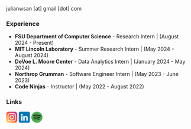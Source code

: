 julianwsan [at] gmail [dot] com

### Experience
- **FSU Department of Computer Science** - Research Intern | (August 2024 - Present)
- **MIT Lincoln Laboratory** - Summer Research Intern | (May 2024 - August 2024)
- **DeVoe L. Moore Center** - Data Analytics Intern | (January 2024 - May 2024)
- **Northrop Grumman** - Software Engineer Intern | (May 2023 - June 2023)
- **Code Ninjas** - Instructor | (May 2022 - August 2022)

### Links
<a href="https://www.instagram.com/julianwsanchez/"><img src="img/instagram.png" width="30"></a> <a href="https://www.linkedin.com/in/julianwsanchez/"><img src="img/linkedin.png" width="30"></a> <a href="https://open.spotify.com/user/31nvmp25h2eqhcih2re43lwcsjee"><img src="img/spotify.png" width="30"></a>

